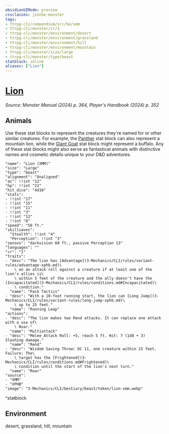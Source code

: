 ```yaml
---
obsidianUIMode: preview
cssclasses: json5e-monster
tags:
- ttrpg-cli/compendium/src/5e/xmm
- ttrpg-cli/monster/cr/1
- ttrpg-cli/monster/environment/desert
- ttrpg-cli/monster/environment/grassland
- ttrpg-cli/monster/environment/hill
- ttrpg-cli/monster/environment/mountain
- ttrpg-cli/monster/size/large
- ttrpg-cli/monster/type/beast
statblock: inline
aliases: ["Lion"]
---
```

# [Lion](3-Mechanics\CLI\bestiary\beast/lion-xmm.md)
*Source: Monster Manual (2024) p. 364, Player's Handbook (2024) p. 352*  

## Animals

Use these stat blocks to represent the creatures they're named for or other similar creatures. For example, the [Panther](3-Mechanics/CLI/bestiary/beast/panther-xmm.md) stat block can also represent a mountain lion, while the [Giant Goat](3-Mechanics/CLI/bestiary/beast/giant-goat-xmm.md) stat block might represent a buffalo. Any of these stat blocks might also serve as fantastical animals with distinctive names and cosmetic details unique to your D&D adventures.

```statblock
"name": "Lion (XMM)"
"size": "Large"
"type": "beast"
"alignment": "Unaligned"
"ac": !!int "12"
"hp": !!int "22"
"hit_dice": "4d10"
"stats":
- !!int "17"
- !!int "15"
- !!int "11"
- !!int "3"
- !!int "12"
- !!int "8"
"speed": "50 ft."
"skillsaves":
  "Stealth": !!int "4"
  "Perception": !!int "3"
"senses": "darkvision 60 ft., passive Perception 13"
"languages": ""
"cr": "1"
"traits":
- "desc": "The lion has [Advantage](3-Mechanics/CLI/rules/variant-rules/advantage-xphb.md)\
    \ on an attack roll against a creature if at least one of the lion's allies is\
    \ within 5 feet of the creature and the ally doesn't have the [Incapacitated](3-Mechanics/CLI/rules/conditions.md#Incapacitated)\
    \ condition."
  "name": "Pack Tactics"
- "desc": "With a 10-foot running start, the lion can [Long Jump](3-Mechanics/CLI/rules/variant-rules/long-jump-xphb.md)\
    \ up to 25 feet."
  "name": "Running Leap"
"actions":
- "desc": "The lion makes two Rend attacks. It can replace one attack with a use of\
    \ Roar."
  "name": "Multiattack"
- "desc": "Melee Attack Roll: +5, reach 5 ft. Hit: 7 (1d8 + 3) Slashing damage."
  "name": "Rend"
- "desc": "Wisdom Saving Throw: DC 11, one creature within 15 feet. Failure: The\
    \ target has the [Frightened](3-Mechanics/CLI/rules/conditions.md#Frightened)\
    \ condition until the start of the lion's next turn."
  "name": "Roar"
"source":
- "XMM"
- "XPHB"
"image": "3-Mechanics/CLI/bestiary/beast/token/lion-xmm.webp"
```
^statblock

## Environment

desert, grassland, hill, mountain
